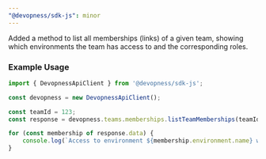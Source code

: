 ```yaml
---
"@devopness/sdk-js": minor
---
```


Added a method to list all memberships (links) of a given team, showing which environments the team has access to and the corresponding roles.

### Example Usage

```javascript
import { DevopnessApiClient } from '@devopness/sdk-js';

const devopness = new DevopnessApiClient();

const teamId = 123;
const response = devopness.teams.memberships.listTeamMemberships(teamId);

for (const membership of response.data) {
    console.log(`Access to environment ${membership.environment.name} with role ${membership.role.name}`);
}
```
